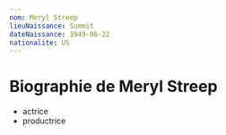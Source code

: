```yaml
---
nom: Meryl Streep
lieuNaissance: Summit
dateNaissance: 1949-06-22
nationalite: US
---
```


# Biographie de Meryl Streep

- actrice
- productrice
